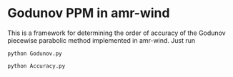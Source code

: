 # Godunov PPM in amr-wind

This is a framework for determining the order of accuracy of 
the Godunov piecewise parabolic method implemented in amr-wind.
Just run

```python Godunov.py```

```python Accuracy.py```



